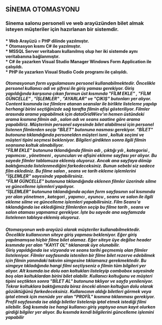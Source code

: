 <!DOCTYPE html>
<html lang="en">
<head>
</head>
<body>
<h2>SİNEMA OTOMASYONU</h2>
<h3>Sinema salonu personeli ve web arayüzünden bilet almak isteyen müşteriler için hazırlanan bir sistemdir.</h3>
<h4>* Web Arayüzü = PHP dilinde yazılmıştır. <br>
* Otomasyon kısmı C# ile yazılmıştır. <br>
* MSSQL Server veritabanı kullanılmış olup her iki sistemde aynı veritabanına bağlanmıştır. <br>
* C# ile yazarken Visual Studio Manager Windows Form Application ile çalışıldı. <br>
* PHP ile yazarken Visual Studio Code programı ile çalışıldı. <br>
</h4>
<h5>
	Otomasyonun form uygulamasını personel kullanabilmektedir. Öncelikle personel kullanıcı adi ve şifresi ile giriş yaması gerekiyor. Giriş yapıldığında karşısına çıkan formun üst kısmında "FİLM EKLE" , "FİLM GÜNCELLE" , "İŞLEMLER" , "AYARLAR" ve "ÇIKIŞ" butonları yer alıyor. <br>
	Content kısmında ise filmlere atanan seanslar ile birlikte listeleme yapılıp herhangi birini seçtiğinizde sağ tarafta filmin afişi gösteriliyor. Filmler arasında arama yapabilmek için dataGridWiev'ın hemen üstündeki arama kısmına filmin adı , salon adı ve seans saatine göre arama yapabiliriz. Müşterinin personel sayesinde bilet alabilmesi için personel listenen filmlerden seçip "BİLET" butonuna nasması gerekiyor. "BİLET" butonuna tıklandığında personelden müşteri ismi , koltuk seçimi ve müşteri tipini seçmesi bekleniyor. Bilgileri girdikten sonra ilgili filmin seansına koltuk alınabiliyor. <br>
	"FİLM EKLE" butonuna tklandığında filmin adı , çıktığı yılı , kategorisi , yapımcısı , yönetmeni , oyuncuları ve afişini ekleme sayfası yer alıyor. Bu sayede filmler tablomuza eklemiş oluyoruz. Ancak ana sayfaya dönüp baktığımızda listelenmediğini farkedeceksiniz. Bunun sebebi siz sadece film eklediniz. Bu filme salon , seans ve tarih ekleme işlemlerini "İŞLEMLER" sayesinde yapabilirsiniz. <br>
	"FİLM GÜNCELLE" butonuna tıklandığında eklenen filmler üzerinde silme ve güncelleme işlemleri yapılıyor. <br>
	"İŞLEMLER" butonuna tıklandığında açılan form sayfasının sol kısmında yer alan yönetmen , kategori , yapımcı , oyuncu , seans ve salon ile ilgili ekleme silme ve güncelleme işlemleri yapabilirsiniz. Film Seans'a tıklandığında ise eklediğimiz filmlerden seçip bu filme tarih , seans ve salon ataması yapmamız gerekiyor. İşte bu sayede ana sayfamızda listelenen tabloya eklemiş oluyoruz. <br>
</h5>
<h5>
	Otomasyonun web arayüzü olarak müşteriler kullanabilmektedir. Öncelikle kullanıcının siteye giriş yapması bekleniyor. Eğer giriş yapılmamışsa hiçbir filme bilet alamaz. Eğer siteye üye değilse header kısmında yer alan "KAYIT OL" tıklanarak üye olunabilir. <br>
	Giriş yapıldığında ise vizyonda ve seans tarihi geçmemiş olan filmler listeleniyor. Filmler sayfasında istenilen bir filme bilet rezerve edebilmek için filmin yanındaki takvim simgesine tıklamanız gerekmektedir. Bu simgeye tıkladığında hangi filmi seçtiyseniz o filmin tüm bilgileri yer alıyor. Alt kısımda ise dolu oan koltukları listeleyip combobox sayesinde boş olan koltuklardan birini bilet alabilir. Kullanıcı koltuğunu ve müşteri tipini seçtikten sonra "BİLET AL" butonuna tıklıyor ve sayfa yenileniyor. Tekrar koltuklara baktığımızda biraz önceki alınan koltuğun dolu olarak gözüktüğünü farkedeceksiniz. Kullanıcının aldığı biletleri görmek veya iptal etmek için menüde yer alan "PROFİL" kısmına tıklanması gerekiyor. Profil sayfasında ise aldığı biletler listelenip iptal etmek istediği filmi silebilir. Sağ kısımda ise hangi kullanıcı giriş yaptıysa onun kayıt olurken girdiği bilgiler yer alıyor. Bu kısımda kendi bilgilerini güncelleme işlemini yapabilir
</h5>



</body>
</html>
